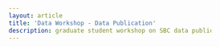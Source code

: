 ```yaml
---
layout: article
title: 'Data Workshop - Data Publication'
description: graduate student workshop on SBC data publication
---
```



<html lang="en">
<head>
    <meta charset="UTF-8">
    <meta name="viewport" content="width=device-width, initial-scale=1.0">
    <title>SBC Data Access & Download</title>
    <link rel="preconnect" href="https://fonts.googleapis.com">
    <link rel="preconnect" href="https://fonts.gstatic.com" crossorigin>
    <link href="https://fonts.googleapis.com/css2?family=Roboto:wght@400;500;700&display=swap" rel="stylesheet">
    <style>
        /* Global Styles */
        * {
            box-sizing: border-box;
            margin: 0;
            padding: 0;
        }

        body {
            font-family: 'Roboto', sans-serif;
            line-height: 1.6;
            color: #333;
            background-color: #f3f4f6;
            padding: 20px;
        }

        #main-container {
            max-width: 1200px;
            margin: 0 auto;
            background-color: #fff;
            padding: 20px;
            border-radius: 8px;
            box-shadow: 0 4px 8px rgba(0, 0, 0, 0.1);
        }

        /* Header Styling */
        header {
            background-color: #0d47a1;
            color: #fff;
            padding: 20px;
            text-align: center;
            border-radius: 8px;
            margin-bottom: 20px;
        }

        header h1 {
            font-weight: 500;
            font-size: 2rem;
        }

        header p {
            font-size: 1rem;
            font-weight: 300;
        }

        /* Navigation Styling */
        nav {
            background-color: #e3f2fd;
            border-radius: 8px;
            padding: 10px;
            margin-bottom: 20px;
            display: flex;
            justify-content: center;
            gap: 20px;
        }

        nav a {
            color: #0d47a1;
            text-decoration: none;
            font-weight: 500;
            padding: 8px 16px;
            border-radius: 4px;
            transition: background-color 0.3s ease;
        }

        nav a:hover {
            background-color: #bbdefb;
        }

        /* Section Styling */
        section {
            background-color: #fafafa;
            padding: 20px;
            border-radius: 8px;
            margin-bottom: 20px;
            border: 1px solid #e0e0e0;
        }

        section h2 {
            color: #0d47a1;
            font-weight: 500;
            margin-bottom: 15px;
            font-size: 1.5rem;
        }

        section h4 {
            color: #1e88e5;
            font-weight: 500;
            margin: 20px 0 10px;
            font-size: 1.2rem;
        }

        section p, section ul, section ol {
            font-size: 1rem;
            color: #555;
            line-height: 1.8;
        }

        ul, ol {
            padding-left: 20px;
            margin-top: 10px;
        }

        hr {
            border: 0;
            height: 1px;
            background: #e0e0e0;
            margin: 20px 0;
        }

        /* Link Styling */
        a {
            color: #1e88e5;
            text-decoration: underline;
        }

        a:hover {
            color: #0d47a1;
            text-decoration: none;
        }
 /* Flowchart container */
        .flowchart {
            display: flex;
            align-items: center;
            justify-content: center;
            flex-direction: row;
            gap: 20px;
        }

        /* Flowchart steps */
        .flowchart .step {
            background-color: #e3f2fd;
            color: #0d47a1;
            padding: 20px;
            border-radius: 8px;
            width: 200px;
            text-align: center;
            font-weight: bold;
            box-shadow: 0 4px 8px rgba(0, 0, 0, 0.1);
            position: relative;
        }

        /* Arrows */
        .flowchart .arrow {
            font-size: 2rem;
            color: #0d47a1;
        }
        /* Footer Contact Styling */
        section p:last-child, section p a {
            font-size: 0.9rem;
            color: #0d47a1;
        }
        .example-section {
    background-color: #e3f2fd; /* Light blue background */
    padding: 15px;
    border-radius: 8px;
    margin-top: 10px;
}

  .questions {
            background-color: #fff9c4; /* Light yellow background */
            padding: 15px;
            border-radius: 8px;
            margin-top: 20px;
        }

        .questions h3 {
            color: #f57f17; /* Darker yellow for heading */
            margin-bottom: 10px;
            font-size: 1.2rem;
        }

        .questions ul {
            list-style-type: none;
            padding-left: 20px;
        }

        .questions li::before {
            content: "•"; /* Bullet symbol */
            color: #f57f17; /* Dark yellow color for bullet */
            font-weight: bold;
            margin-right: 8px;
            font-size: 1.2rem;
        }

    </style>
</head>
<body>

<div id="main-container">
    <header>
        <h1>Data Publication</h1>
        <p>SBC data workshop, presented by Dr. Li Kui, SBC LTER Information Manager</p>
    </header>

<nav>
    <a href="#reason">Why Publish Your Data</a>
    <a href="#publishing-data">Steps to Prepare Data for Publication</a>
    <a href="#external-data">Alternative Publishing Methods</a>
</nav>

<section id="topics">
    <h2>Objectives</h2>
    <ul>
        <li>Understand the value and impact of publishing your datasets</li>
        <li>Learn the steps to prepare your data for successful publication</li>
        <li>Alternative methods for publishing data/code/software</li>
    </ul>
</section>

<section id="reason">
    <h2>Why Publish Your Data?</h2>
    <div>
    <ul>
        <li><strong>Funding Requirements:</strong> All LTER-funded data must be publicly accessible within two years of collection.</li>
        <li><strong>Journal Policies:</strong> Many journals require data to be published as part of their submission criteria.</li>
        <li><strong>Advance Science:</strong> Sharing data enables new scientific discoveries and fosters collaboration.</li>
        <li><strong>Preservation and Reproducibility:</strong> Publishing data preserves it for future research and supports reproducible results.</li>
        <li><strong>Professional Recognition:</strong> Publishing your data is a valuable achievement you can add to your CV, giving you credit for your work!</li>
    </ul>
</div>

<figure>
    <img src="/assets/img/data_decade.png" alt="Description of the image" style="width: 100%; height: auto;">
</figure>
<hr>
<div class="questions">
        <h3>Questions</h3>
        <p>What is your experience on data publication?</p>
    </div>
</section>

<section id="publishing-data">
        <h2>Steps to Prepare Data for Publication</h2>

<div class="flowchart">
    <div class="step">Format Data Table</div>
    <div class="arrow">➡️</div>
    <div class="step">Document Metadata</div>
    <div class="arrow">➡️</div>
    <div class="step">Publish Data on EDI</div>
    <div class="arrow">➡️</div>
    <div class="step">Cite it!</div>
</div>

<hr>
       
<h4>What is a good data format?</h4>
    <div>
    <ul>
        <li>CSV or TXT format</li>
        <li>Use “;” or “,” as field delimitator</li>
        <li>Avoid special characters in column names: /, space, %, $, #, @, (, )…</li>
        <li>Use “.”, “NA”, “-99999” for missing values</li>
        <li>Prefer long format over wide format</li>
        <li>NetCDF files refer to <a href="https://sbclter.msi.ucsb.edu/data/catalog/package/?package=knb-lter-sbc.74" target="_blank">Landsat kelp biomass dataset</a> for formatting</li>
    </ul>
</div>

<div class="example-section">
    <strong>Bad Example:</strong>
<figure>
    <img src="/assets/img/data_table_example.png" alt="Description of the image" style="width: 100%; height: auto;">
</figure>

<br>
<br>
<strong>Good Example:</strong>
<figure>
    <img src="/assets/img/data_good_example.png" alt="Description of the image" style="width: 100%; height: auto;">
</figure>
</div>



<h4>How to Document Metadata</h4>

<div>
    <ul>
        <li>Fill out <a href="https://sbclter.msi.ucsb.edu/external/Documents/data_help/Metadata_collection.zip" target="_blank"> Metadata Excel Workbook</a> </li>
        <li>Write an abstract and methodology section centered on the dataset (not your research) and include the citation for your potential manuscript. </li>
    </ul>
</div>

<hr>
<h4>Publish data</h4>
      <div>
    <ul>
        <li>Data Manager will publish your data on <a href="https://www.edirepository.org/" target="_blank">Environmental Data Initiative (EDI)</a></li>
        <li>You then receive a link to your data package and the DOI</li>
        <li>Please cite it correctly in your manuscript</li>
    </ul>
</div> 
<hr>
<h4>Planning Your Time</h4>
<p>Completing my part of the data publication tasks typically takes 1 day to 1 month, depending on how well your data aligns with standard formats. In terms of your manuscript's stages, publishing your data during the "Data Analysis" stage is highly encouraged, the "Draft Manuscript" stage is ideal, the "Review" stage is acceptable, but the "Proofread" stage may be too late to complete the task on time.</p>
<div class="flowchart">
    <div class="step">Data analysis</div>
    <div class="arrow">➡️</div>
    <div class="step">Draft manuscript</div>
    <div class="arrow">➡️</div>
    <div class="step">Review</div>
    <div class="arrow">➡️</div>
    <div class="step">Proofread</div>
</div>

<hr>
<div class="questions">
        <h3>Questions</h3>
        <p>What other types of materials do you want to publish? Videos, PowerPoint presentations, figures, codes?</p>
    </div>

</section>

<section id="external-data">
        <h2>Alternative Publishing Methods</h2>
        <div>
    <ul>
        <li>If you want to publish data independently or outside of SBC, try the <a href="https://ezeml.edirepository.org/eml/auth/login" target="_blank">ezEML</a> offerted by Environmental Data Initiative</li>
        <li>If you'd like to share posters, presentations, or videos, consider using <a href="https://figshare.com/" target="_blank">Figshare</a></li>
        <li>If you plan to publish analysis code or software, refer to the detailed guidance below.</li>
        <li>Check repositories recommended by your funder for additional options.</li>
    </ul>
</div>


<hr>
<h4>Guidances for Publishing Code or Software</h4>
<div>
    <ul>
        <li>Ensure your code is clean, well-organized, and includes helpful comments to enhance readability and usability.</li>
        <li>Include test cases or testing scripts to verify the functionality and robustness of your code.</li>
        <li>Utilize version control systems like Git to track changes and maintain a comprehensive history of updates.</li>
        <li>Provide a README file that includes a detailed description of the code, installation and usage instructions, a list of dependencies or requirements, and examples of usage.</li>
        <li>Select a license, such as one approved by the <a href="https://opensource.org/licenses" target="_blank">Open Source Initiative (OSI)</a>, to clarify usage and distribution terms.</li>
        <li>Choose a publication platform suitable for code sharing, such as   <a href="https://github.com/OpenScienceMOOC/Module-5-Open-Research-Software-and-Open-Source/blob/master/content_development/Task_2.md" target="_blank">GitHub ➔ Zenodo</a>, to enable proper archiving and DOI assignment.</li>
    </ul>
</div>
        <hr>
<p>If you have any questions, please contact Dr. Li Kui at the Marine Science Institute, UCSB.</p>
        <p>Email: <a href="mailto:lkui@ucsb.edu">lkui@ucsb.edu</a></p>
    </section>
</div>

</body>
</html>


